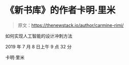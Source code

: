 # 《新书库》的作者卡明·里米

> 原文：<https://thenewstack.io/author/carmine-rimi/>

如何实现人工智能的设计冲刺方法

2019 年 7 月 8 日上午 9 点 32 分

卡明·里米